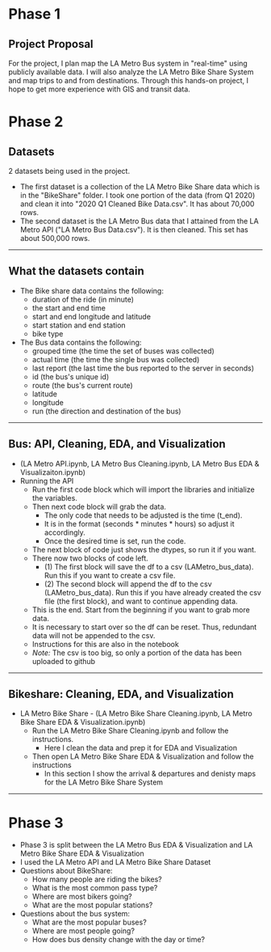 # Phase 1

## Project Proposal
For the project, I plan map the LA Metro Bus system in "real-time" using publicly available data. I will also analyze the LA Metro Bike Share System and map trips to and from destinations. Through this hands-on project, I hope to get more experience with GIS and transit data.

# Phase 2

## Datasets
2 datasets being used in the project. 
- The first dataset is a collection of the LA Metro Bike Share data which is in the "BikeShare" folder. I took one portion of the data (from Q1 2020) and clean it into "2020 Q1 Cleaned Bike Data.csv". It has about 70,000 rows.
- The second dataset is the LA Metro Bus data that I attained from the LA Metro API ("LA Metro Bus Data.csv"). It is then cleaned. This set has about 500,000 rows.

---

## What the datasets contain
- The Bike share data contains the following: 
  - duration of the ride (in minute)
  - the start and end time
  - start and end longitude and latitude
  - start station and end station
  - bike type
- The Bus data contains the following:
  - grouped time (the time the set of buses was collected)
  - actual time (the time the single bus was collected)
  - last report (the last time the bus reported to the server in seconds)
  - id (the bus's unique id)
  - route (the bus's current route)
  - latitude
  - longitude
  - run (the direction and destination of the bus)
  
---  

## Bus: API, Cleaning, EDA, and Visualization
- (LA Metro API.ipynb, LA Metro Bus Cleaning.ipynb, LA Metro Bus EDA & Visualizaiton.ipynb)
- Running the API
  - Run the first code block which will import the libraries and initialize the variables.
  - Then next code block will grab the data.
    - The only code that needs to be adjusted is the time (t_end).
    - It is in the format (seconds * minutes * hours) so adjust it accordingly.
    - Once the desired time is set, run the code.
  - The next block of code just shows the dtypes, so run it if you want.
  - There now two blocks of code left.
    - (1) The first block will save the df to a csv (LAMetro_bus_data). Run this if you want to create a csv file.
    - (2) The second block will append the df to the csv (LAMetro_bus_data). Run this if you have already created the csv file (the first block), and want to continue appending data.
  - This is the end. Start from the beginning if you want to grab more data.
  - It is necessary to start over so the df can be reset. Thus, redundant data will not be appended to the csv.
  - Instructions for this are also in the notebook
  - *Note:* The csv is too big, so only a portion of the data has been uploaded to github
  
---

## Bikeshare: Cleaning, EDA, and Visualization
- LA Metro Bike Share - (LA Metro Bike Share Cleaning.ipynb, LA Metro Bike Share EDA & Visualization.ipynb)
  - Run the LA Metro Bike Share Cleaning.ipynb and follow the instructions.
    - Here I clean the data and prep it for EDA and Visualization
  - Then open LA Metro Bike Share EDA & Visualization and follow the instructions
    - In this section I show the arrival & departures and denisty maps for the LA Metro Bike Share System
    
---

# Phase 3
- Phase 3 is split between the LA Metro Bus EDA & Visualization and LA Metro Bike Share EDA & Visualization
- I used the LA Metro API and LA Metro Bike Share Dataset
- Questions about BikeShare:
  - How many people are riding the bikes?
  - What is the most common pass type?
  - Where are most bikers going?
  - What are the most popular stations?
- Questions about the bus system:
  - What are the most popular buses?
  - Where are most people going?
  - How does bus density change with the day or time?
